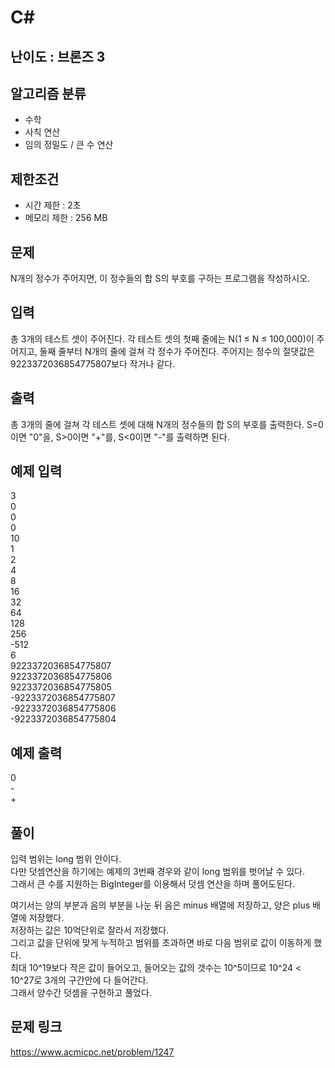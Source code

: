 # C#

## 난이도 : 브론즈 3

## 알고리즘 분류
  - 수학
  - 사칙 연산
  - 임의 정밀도 / 큰 수 연산

## 제한조건
  - 시간 제한 : 2초
  - 메모리 제한 : 256 MB

## 문제
N개의 정수가 주어지면, 이 정수들의 합 S의 부호를 구하는 프로그램을 작성하시오.<br/>


## 입력
총 3개의 테스트 셋이 주어진다. 각 테스트 셋의 첫째 줄에는 N(1 ≤ N ≤ 100,000)이 주어지고, 둘째 줄부터 N개의 줄에 걸쳐 각 정수가 주어진다. 주어지는 정수의 절댓값은 9223372036854775807보다 작거나 같다.<br/>


## 출력
총 3개의 줄에 걸쳐 각 테스트 셋에 대해 N개의 정수들의 합 S의 부호를 출력한다. S=0이면 "0"을, S>0이면 "+"를, S<0이면 "-"를 출력하면 된다.<br/>


## 예제 입력
3<br/>
0<br/>
0<br/>
0<br/>
10<br/>
1<br/>
2<br/>
4<br/>
8<br/>
16<br/>
32<br/>
64<br/>
128<br/>
256<br/>
-512<br/>
6<br/>
9223372036854775807<br/>
9223372036854775806<br/>
9223372036854775805<br/>
-9223372036854775807<br/>
-9223372036854775806<br/>
-9223372036854775804<br/>


## 예제 출력
0<br/>
-<br/>
+<br/>


## 풀이
입력 범위는 long 범위 안이다.<br/>
다만 덧셈연산을 하기에는 예제의 3번째 경우와 같이 long 범위를 벗어날 수 있다.<br/>
그래서 큰 수를 지원하는 BigInteger를 이용해서 덧셈 연산을 하며 풀어도된다.<br/>


여기서는 양의 부분과 음의 부분을 나눈 뒤 음은 minus 배열에 저장하고, 양은 plus 배열에 저장했다.<br/>
저장하는 값은 10억단위로 잘라서 저장했다.<br/>
그리고 값을 단위에 맞게 누적하고 범위를 초과하면 바로 다음 범위로 값이 이동하게 했다.<br/>
최대 10^19보다 작은 값이 들어오고, 들어오는 값의 갯수는 10^5이므로 10^24 < 10^27로 3개의 구간안에 다 들어간다.<br/>
그래서 양수간 덧셈을 구현하고 풀었다.<br/>


## 문제 링크
https://www.acmicpc.net/problem/1247